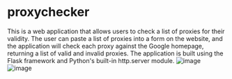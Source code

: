 # proxychecker

This is a web application that allows users to check a list of proxies for their validity. The user can paste a list of proxies into a form on the website, and the application will check each proxy against the Google homepage, returning a list of valid and invalid proxies. The application is built using the Flask framework and Python's built-in http.server module. 
![image](https://user-images.githubusercontent.com/19478700/213341350-a57a1685-2ff3-4e87-9bd7-21ed3c4c5dc8.png)
![image](https://user-images.githubusercontent.com/19478700/213341373-5aed4450-e6f2-4db0-8d03-6812f30600b3.png)
